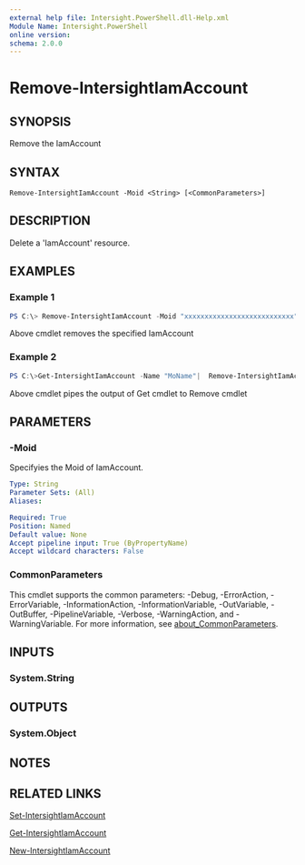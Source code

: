 ```yaml
---
external help file: Intersight.PowerShell.dll-Help.xml
Module Name: Intersight.PowerShell
online version:
schema: 2.0.0
---
```


# Remove-IntersightIamAccount

## SYNOPSIS
Remove the IamAccount

## SYNTAX

```
Remove-IntersightIamAccount -Moid <String> [<CommonParameters>]
```

## DESCRIPTION
Delete a &apos;IamAccount&apos; resource.

## EXAMPLES

### Example 1
```powershell
PS C:\> Remove-IntersightIamAccount -Moid "xxxxxxxxxxxxxxxxxxxxxxxxxxx"
```
Above cmdlet removes the specified IamAccount 

### Example 2
```powershell
PS C:\>Get-IntersightIamAccount -Name "MoName"|  Remove-IntersightIamAccount
```
Above cmdlet pipes the output of Get cmdlet to Remove cmdlet

## PARAMETERS

### -Moid
Specifyies the Moid of IamAccount.

```yaml
Type: String
Parameter Sets: (All)
Aliases:

Required: True
Position: Named
Default value: None
Accept pipeline input: True (ByPropertyName)
Accept wildcard characters: False
```

### CommonParameters
This cmdlet supports the common parameters: -Debug, -ErrorAction, -ErrorVariable, -InformationAction, -InformationVariable, -OutVariable, -OutBuffer, -PipelineVariable, -Verbose, -WarningAction, and -WarningVariable. For more information, see [about_CommonParameters](http://go.microsoft.com/fwlink/?LinkID=113216).

## INPUTS

### System.String

## OUTPUTS

### System.Object
## NOTES

## RELATED LINKS

[Set-IntersightIamAccount](./Set-IntersightIamAccount.md)

[Get-IntersightIamAccount](./Get-IntersightIamAccount.md)

[New-IntersightIamAccount](./New-IntersightIamAccount.md)

